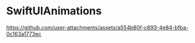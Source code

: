 # SwiftUIAnimations


https://github.com/user-attachments/assets/a554b80f-c893-4e84-bfba-0c163a1773ec

